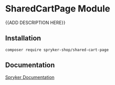 # SharedCartPage Module

{{ADD DESCRIPTION HERE}}

## Installation

```
composer require spryker-shop/shared-cart-page
```

## Documentation

[Spryker Documentation](https://academy.spryker.com)
